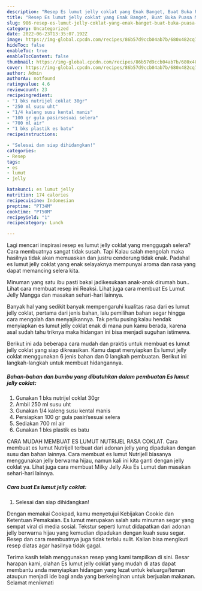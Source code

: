 ```yaml
---
description: "Resep Es lumut jelly coklat yang Enak Banget, Buat Buka Puasa Menggugah Selera"
title: "Resep Es lumut jelly coklat yang Enak Banget, Buat Buka Puasa Menggugah Selera"
slug: 986-resep-es-lumut-jelly-coklat-yang-enak-banget-buat-buka-puasa-menggugah-selera
category: Uncategorized
date: 2022-06-23T13:35:07.192Z
image: https://img-global.cpcdn.com/recipes/86b57d9ccb04ab7b/680x482cq70/es-lumut-jelly-coklat-foto-resep-utama.jpg
hideToc: false
enableToc: true
enableTocContent: false
thumbnail: https://img-global.cpcdn.com/recipes/86b57d9ccb04ab7b/680x482cq70/es-lumut-jelly-coklat-foto-resep-utama.jpg
cover: https://img-global.cpcdn.com/recipes/86b57d9ccb04ab7b/680x482cq70/es-lumut-jelly-coklat-foto-resep-utama.jpg
author: Admin
authorAv: notfound
ratingvalue: 4.6
reviewcount: 23
recipeingredient:
- "1 bks nutrijel coklat 30gr"
- "250 ml susu uht"
- "1/4 kaleng susu kental manis"
- "100 gr gula pasirsesuai selera"
- "700 ml air"
- "1 bks plastik es batu"
recipeinstructions:

- "Selesai dan siap dihidangkan!"
categories:
- Resep
tags:
- es
- lumut
- jelly

katakunci: es lumut jelly 
nutrition: 174 calories
recipecuisine: Indonesian
preptime: "PT34M"
cooktime: "PT50M"
recipeyield: "1"
recipecategory: Lunch

---
```



Lagi mencari inspirasi resep es lumut jelly coklat yang menggugah selera? Cara membuatnya sangat tidak susah. Tapi Kalau salah mengolah maka hasilnya tidak akan memuaskan dan justru cenderung tidak enak. Padahal es lumut jelly coklat yang enak selayaknya mempunyai aroma dan rasa yang dapat memancing selera kita.


Minuman yang satu ibu pasti bakal jadikesukaan anak-anak dirumah bun.. Lihat cara membuat resep ini Reaksi. Lihat juga cara membuat Es Lumut Jelly Mangga dan masakan sehari-hari lainnya.

Banyak hal yang sedikit banyak mempengaruhi kualitas rasa dari es lumut jelly coklat, pertama dari jenis bahan, lalu pemilihan bahan segar hingga cara mengolah dan menyajikannya. Tak perlu pusing kalau hendak menyiapkan es lumut jelly coklat enak di mana pun kamu berada, karena asal sudah tahu triknya maka hidangan ini bisa menjadi suguhan istimewa.


Berikut ini ada beberapa cara mudah dan praktis untuk membuat es lumut jelly coklat yang siap dikreasikan. Kamu dapat menyiapkan Es lumut jelly coklat menggunakan 6 jenis bahan dan 0 langkah pembuatan. Berikut ini langkah-langkah untuk membuat hidangannya.

<!--inarticleads1-->

##### Bahan-bahan dan bumbu yang dibutuhkan dalam pembuatan Es lumut jelly coklat:

1. Gunakan 1 bks nutrijel coklat 30gr
1. Ambil 250 ml susu uht
1. Gunakan 1/4 kaleng susu kental manis
1. Persiapkan 100 gr gula pasir/sesuai selera
1. Sediakan 700 ml air
1. Gunakan 1 bks plastik es batu


CARA MUDAH MEMBUAT ES LUMUT NUTRIJEL RASA COKLAT. Cara membuat es lumut Nutrijell terbuat dari adonan jelly yang dipadukan dengan susu dan bahan lainnya. Cara membuat es lumut Nutrijell biasanya menggunakan jelly berwarna hijau, namun kali ini kita ganti dengan jelly coklat ya. Lihat juga cara membuat Milky Jelly Aka Es Lumut dan masakan sehari-hari lainnya. 

<!--inarticleads2-->

##### Cara buat Es lumut jelly coklat:


1. Selesai dan siap dihidangkan!

Dengan memakai Cookpad, kamu menyetujui Kebijakan Cookie dan Ketentuan Pemakaian. Es lumut merupakan salah satu minuman segar yang sempat viral di media sosial. Tekstur seperti lumut didapatkan dari adonan jelly berwarna hijau yang kemudian dipadukan dengan kuah susu segar. Resep dan cara membuatnya juga tidak terlalu sulit. Kalian bisa mengikuti resep diatas agar hasilnya tidak gagal. 

Terima kasih telah menggunakan resep yang kami tampilkan di sini. Besar harapan kami, olahan Es lumut jelly coklat yang mudah di atas dapat membantu anda menyiapkan hidangan yang lezat untuk keluarga/teman ataupun menjadi ide bagi anda yang berkeinginan untuk berjualan makanan. Selamat menikmati
